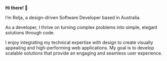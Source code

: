 **Hi there! 👋**

I’m Relja, a design-driven Software Developer based in Australia.

As a developer, I thrive on turning complex problems into simple, elegant solutions through code.

I enjoy integrating my technical expertise with design to create visually appealing and high-performing web applications. My goal is to develop scalable solutions that provide an engaging and seamless user experience.
